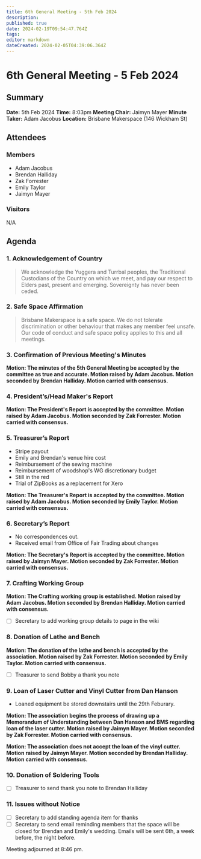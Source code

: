 ```yaml
---
title: 6th General Meeting - 5th Feb 2024
description: 
published: true
date: 2024-02-19T09:54:47.764Z
tags: 
editor: markdown
dateCreated: 2024-02-05T04:39:06.364Z
---
```


# 6th General Meeting - 5 Feb 2024
## Summary
**Date:** 5th Feb 2024 
**Time:** 8:03pm
**Meeting Chair:** Jaimyn Mayer
**Minute Taker:** Adam Jacobus
**Location:** Brisbane Makerspace (146 Wickham St)

## Attendees
### Members

- Adam Jacobus
- Brendan Halliday
- Zak Forrester
- Emily Taylor
- Jaimyn Mayer

### Visitors

N/A

## Agenda

### 1. Acknowledgement of Country

> We acknowledge the Yuggera and Turrbal peoples, the Traditional Custodians of the Country on which we meet, and pay our respect to Elders past, present and emerging. Sovereignty has never been ceded.

### 2. Safe Space Affirmation
> Brisbane Makerspace is a safe space. We do not tolerate discrimination or other behaviour that makes any member feel unsafe. Our code of conduct and safe space policy applies to this and all meetings.

### 3. Confirmation of Previous Meeting's Minutes

**Motion: The minutes of the 5th General Meeting be accepted by the committee as true and accurate. Motion raised by Adam Jacobus. Motion seconded by Brendan Halliday. Motion carried with consensus.**

### 4. President’s/Head Maker's Report

**Motion: The President's Report is accepted by the committee. Motion raised by Adam Jacobus. Motion seconded by Zak Forrester. Motion carried with consensus.**

### 5. Treasurer’s Report

- Stripe payout
- Emily and Brendan's venue hire cost
- Reimbursement of the sewing machine
- Reimbursement of woodshop's WG discretionary budget
- Still in the red
- Trial of ZipBooks as a replacement for Xero

**Motion: The Treasurer's Report is accepted by the committee. Motion raised by Adam Jacobus. Motion seconded by Emily Taylor. Motion carried with consensus.**

### 6. Secretary’s Report

- No correspondences out.
- Received email from Office of Fair Trading about changes

**Motion: The Secretary's Report is accepted by the committee. Motion raised by Jaimyn Mayer. Motion seconded by Zak Forrester. Motion carried with consensus.**

### 7. Crafting Working Group

**Motion: The Crafting working group is established. Motion raised by Adam Jacobus. Motion seconded by Brendan Halliday. Motion carried with consensus.**

- [ ] Secretary to add working group details to page in the wiki

### 8. Donation of Lathe and Bench

**Motion: The donation of the lathe and bench is accepted by the association. Motion raised by Zak Forrester. Motion seconded by Emily Taylor. Motion carried with consensus.**

- [ ] Treasurer to send Bobby a thank you note

### 9. Loan of Laser Cutter and Vinyl Cutter from Dan Hanson

- Loaned equipment be stored downstairs until the 29th Feburary.

**Motion: The association begins the process of drawing up a Memorandum of Understanding between Dan Hanson and BMS regarding loan of the laser cutter. Motion raised by Jaimyn Mayer. Motion seconded by Zak Forrester. Motion carried with consensus.**

**Motion: The association does not accept the loan of the vinyl cutter. Motion raised by Jaimyn Mayer. Motion seconded by Brendan Halliday. Motion carried with consensus.**

### 10. Donation of Soldering Tools

- [ ] Treasurer to send thank you note to Brendan Halliday

### 11. Issues without Notice

- [ ] Secretary to add standing agenda item for thanks
- [ ] Secretary to send email reminding members that the space will be closed for Brendan and Emily's wedding. Emails will be sent 6th, a week before, the night before.

Meeting adjourned at 8:46 pm.